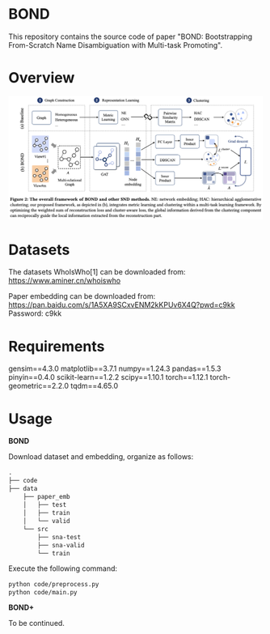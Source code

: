 # BOND
This repository contains the source code of paper "BOND: Bootstrapping From-Scratch Name Disambiguation with Multi-task Promoting".

# Overview
![Overview](/Bond.png)
# Datasets
The datasets WhoIsWho[1] can be downloaded from: https://www.aminer.cn/whoiswho

Paper embedding can be downloaded from: https://pan.baidu.com/s/1A5XA9SCxvENM2kKPUv6X4Q?pwd=c9kk 
Password: c9kk

# Requirements
gensim==4.3.0
matplotlib==3.7.1
numpy==1.24.3
pandas==1.5.3
pinyin==0.4.0
scikit-learn==1.2.2
scipy==1.10.1
torch==1.12.1
torch-geometric==2.2.0
tqdm==4.65.0

# Usage

**BOND**

Download dataset and embedding, organize as follows:


    .
    ├── code
    ├── data
        ├── paper_emb
        │   ├── test
        │   ├── train
        │   └── valid
        └── src
            ├── sna-test
            ├── sna-valid
            └── train


Execute the following command:

    python code/preprocess.py
    python code/main.py


**BOND+**

To be continued.


